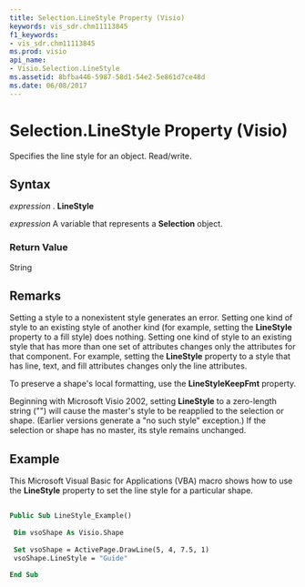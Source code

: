 ```yaml
---
title: Selection.LineStyle Property (Visio)
keywords: vis_sdr.chm11113845
f1_keywords:
- vis_sdr.chm11113845
ms.prod: visio
api_name:
- Visio.Selection.LineStyle
ms.assetid: 8bfba446-5987-58d1-54e2-5e861d7ce48d
ms.date: 06/08/2017
---
```



# Selection.LineStyle Property (Visio)

Specifies the line style for an object. Read/write.


## Syntax

 _expression_ . **LineStyle**

 _expression_ A variable that represents a **Selection** object.


### Return Value

String


## Remarks

Setting a style to a nonexistent style generates an error. Setting one kind of style to an existing style of another kind (for example, setting the **LineStyle** property to a fill style) does nothing. Setting one kind of style to an existing style that has more than one set of attributes changes only the attributes for that component. For example, setting the **LineStyle** property to a style that has line, text, and fill attributes changes only the line attributes.

To preserve a shape's local formatting, use the **LineStyleKeepFmt** property.

Beginning with Microsoft Visio 2002, setting **LineStyle** to a zero-length string ("") will cause the master's style to be reapplied to the selection or shape. (Earlier versions generate a "no such style" exception.) If the selection or shape has no master, its style remains unchanged.


## Example

This Microsoft Visual Basic for Applications (VBA) macro shows how to use the **LineStyle** property to set the line style for a particular shape.


```vb
 
Public Sub LineStyle_Example() 
 
 Dim vsoShape As Visio.Shape 
 
 Set vsoShape = ActivePage.DrawLine(5, 4, 7.5, 1) 
 vsoShape.LineStyle = "Guide" 
 
End Sub
```


